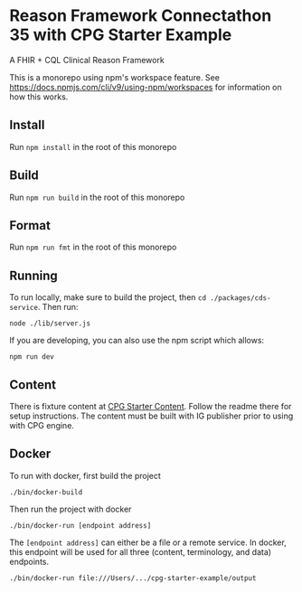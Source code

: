 # Reason Framework Connectathon 35 with CPG Starter Example

A FHIR + CQL Clinical Reason Framework

This is a monorepo using npm's workspace feature. See
https://docs.npmjs.com/cli/v9/using-npm/workspaces for information on how this
works.

## Install

Run `npm install` in the root of this monorepo

## Build

Run `npm run build` in the root of this monorepo

## Format

Run `npm run fmt` in the root of this monorepo

## Running

To run locally, make sure to build the project, then `cd
./packages/cds-service`. Then run:
```
node ./lib/server.js
```

If you are developing, you can also use the npm script which allows:
```
npm run dev
```

## Content

There is fixture content at [CPG Starter Content](https://github.com/reason-healthcare/cpg-starter-example). Follow the readme there for setup instructions. The content must be built with IG publisher prior to using with CPG engine.

## Docker

To run with docker, first build the project
```
./bin/docker-build
```

Then run the project with docker
```
./bin/docker-run [endpoint address]
```

The `[endpoint address]` can either be a file or a remote service. In docker,
this endpoint will be used for all three (content, terminology, and data)
endpoints.

```
./bin/docker-run file:///Users/.../cpg-starter-example/output
```

